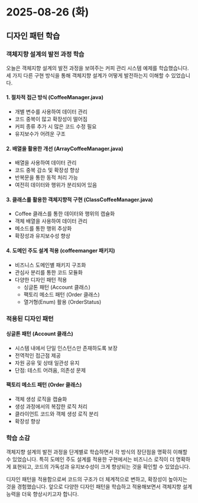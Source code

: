 # 2025-08-26 (화)

## 디자인 패턴 학습

### 객체지향 설계의 발전 과정 학습

오늘은 객체지향 설계의 발전 과정을 보여주는 커피 관리 시스템 예제를 학습했습니다. 세 가지 다른 구현 방식을 통해 객체지향 설계가 어떻게 발전하는지 이해할 수 있었습니다.

#### 1. 절차적 접근 방식 (CoffeeManager.java)

- 개별 변수를 사용하여 데이터 관리
- 코드 중복이 많고 확장성이 떨어짐
- 커피 종류 추가 시 많은 코드 수정 필요
- 유지보수가 어려운 구조

#### 2. 배열을 활용한 개선 (ArrayCoffeeManager.java)

- 배열을 사용하여 데이터 관리
- 코드 중복 감소 및 확장성 향상
- 반복문을 통한 동적 처리 가능
- 여전히 데이터와 행위가 분리되어 있음

#### 3. 클래스를 활용한 객체지향적 구현 (ClassCoffeeManager.java)

- Coffee 클래스를 통한 데이터와 행위의 캡슐화
- 객체 배열을 사용하여 데이터 관리
- 메소드를 통한 행위 추상화
- 확장성과 유지보수성 향상

#### 4. 도메인 주도 설계 적용 (coffeemanger 패키지)

- 비즈니스 도메인별 패키지 구조화
- 관심사 분리를 통한 코드 모듈화
- 다양한 디자인 패턴 적용
  - 싱글톤 패턴 (Account 클래스)
  - 팩토리 메소드 패턴 (Order 클래스)
  - 열거형(Enum) 활용 (OrderStatus)

### 적용된 디자인 패턴

#### 싱글톤 패턴 (Account 클래스)

- 시스템 내에서 단일 인스턴스만 존재하도록 보장
- 전역적인 접근점 제공
- 자원 공유 및 상태 일관성 유지
- 단점: 테스트 어려움, 의존성 문제

#### 팩토리 메소드 패턴 (Order 클래스)

- 객체 생성 로직을 캡슐화
- 생성 과정에서의 복잡한 로직 처리
- 클라이언트 코드와 객체 생성 로직 분리
- 확장성 향상

### 학습 소감

객체지향 설계의 발전 과정을 단계별로 학습하면서 각 방식의 장단점을 명확히 이해할 수 있었습니다. 특히 도메인 주도 설계를 적용한 구현에서는 비즈니스 로직이 더 명확하게 표현되고, 코드의 가독성과 유지보수성이 크게 향상되는 것을 확인할 수 있었습니다.

디자인 패턴을 적용함으로써 코드의 구조가 더 체계적으로 변하고, 확장성이 높아지는 것을 경험했습니다. 앞으로 다양한 디자인 패턴을 학습하고 적용해보면서 객체지향 설계 능력을 더욱 향상시키고자 합니다.

